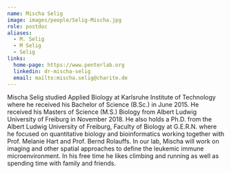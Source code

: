 ```yaml
---
name: Mischa Selig
image: images/people/Selig-Mischa.jpg
role: postdoc
aliases:
  - M. Selig
  - M Selig
  - Selig
links:
  home-page: https://www.penterlab.org
  linkedin: dr-mischa-selig
  email: mailto:mischa.selig@charite.de
---
```


Mischa Selig studied Applied Biology at Karlsruhe Institute of Technology where he received his Bachelor of Science (B.Sc.) in June 2015.
He received his Masters of Science (M.S.) Biology from Albert Ludwig University of Freiburg in November 2018.
He also holds a Ph.D. from the Albert Ludwig University of Freiburg, Faculty of Biology at G.E.R.N. where he focused on quantitative biology and bioinformatics 
working together with Prof. Melanie Hart and Prof. Bernd Rolauffs.
In our lab, Mischa will work on imaging and other spatial approaches to define the leukemic immune microenvironment.
In his free time he likes climbing and running as well as spending time with family and friends. 
